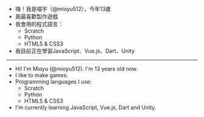 - 嗨！我是喵宇（@mioyu512），今年13歲
- 我最喜歡製作遊戲
- 我會用的程式語言：
  - Scratch
  - Python
  - HTML5 & CSS3
- 我目前正在學習JavaScript、Vue.js、Dart、Unity

---

- Hi! I'm Mioyu (@mioyu512). I'm 13 years old now.
- I like to make games.
- Programming languages I use:
  - Scratch
  - Python
  - HTML5 & CSS3
- I'm currently learning JavaScript, Vue.js, Dart and Unity.
